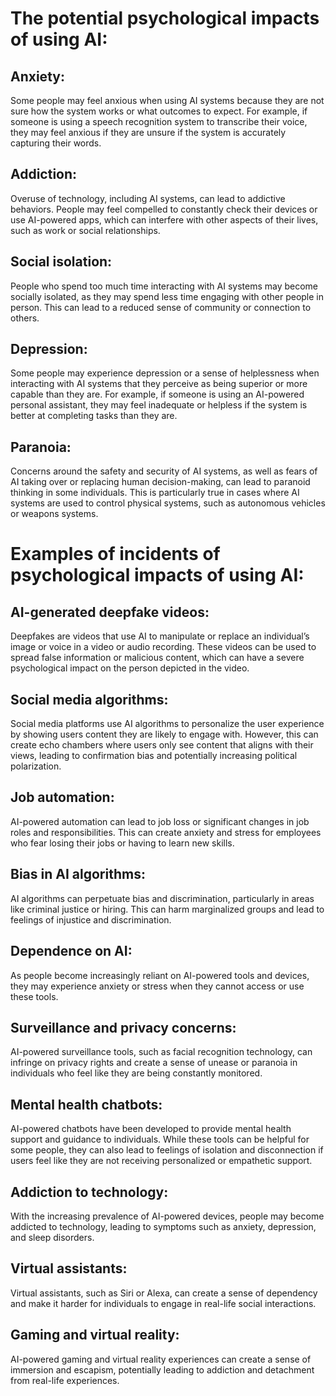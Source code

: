 # The potential psychological impacts of using AI:

## Anxiety:

Some people may feel anxious when using AI systems because they are not sure how the system works or what outcomes to expect. For example, if someone is using a speech recognition system to transcribe their voice, they may feel anxious if they are unsure if the system is accurately capturing their words.

## Addiction:

Overuse of technology, including AI systems, can lead to addictive behaviors. People may feel compelled to constantly check their devices or use AI-powered apps, which can interfere with other aspects of their lives, such as work or social relationships.

## Social isolation:

People who spend too much time interacting with AI systems may become socially isolated, as they may spend less time engaging with other people in person. This can lead to a reduced sense of community or connection to others.

## Depression:

Some people may experience depression or a sense of helplessness when interacting with AI systems that they perceive as being superior or more capable than they are. For example, if someone is using an AI-powered personal assistant, they may feel inadequate or helpless if the system is better at completing tasks than they are.

## Paranoia:

Concerns around the safety and security of AI systems, as well as fears of AI taking over or replacing human decision-making, can lead to paranoid thinking in some individuals. This is particularly true in cases where AI systems are used to control physical systems, such as autonomous vehicles or weapons systems.

# Examples of incidents of psychological impacts of using AI:

## AI-generated deepfake videos:

Deepfakes are videos that use AI to manipulate or replace an individual’s image or voice in a video or audio recording. These videos can be used to spread false information or malicious content, which can have a severe psychological impact on the person depicted in the video.

## Social media algorithms:

Social media platforms use AI algorithms to personalize the user experience by showing users content they are likely to engage with. However, this can create echo chambers where users only see content that aligns with their views, leading to confirmation bias and potentially increasing political polarization.

## Job automation:

AI-powered automation can lead to job loss or significant changes in job roles and responsibilities. This can create anxiety and stress for employees who fear losing their jobs or having to learn new skills.

## Bias in AI algorithms:

AI algorithms can perpetuate bias and discrimination, particularly in areas like criminal justice or hiring. This can harm marginalized groups and lead to feelings of injustice and discrimination.

## Dependence on AI:

As people become increasingly reliant on AI-powered tools and devices, they may experience anxiety or stress when they cannot access or use these tools.

## Surveillance and privacy concerns:

AI-powered surveillance tools, such as facial recognition technology, can infringe on privacy rights and create a sense of unease or paranoia in individuals who feel like they are being constantly monitored.

## Mental health chatbots:

AI-powered chatbots have been developed to provide mental health support and guidance to individuals. While these tools can be helpful for some people, they can also lead to feelings of isolation and disconnection if users feel like they are not receiving personalized or empathetic support.

## Addiction to technology:

With the increasing prevalence of AI-powered devices, people may become addicted to technology, leading to symptoms such as anxiety, depression, and sleep disorders.

## Virtual assistants:

Virtual assistants, such as Siri or Alexa, can create a sense of dependency and make it harder for individuals to engage in real-life social interactions.

## Gaming and virtual reality:

AI-powered gaming and virtual reality experiences can create a sense of immersion and escapism, potentially leading to addiction and detachment from real-life experiences.
